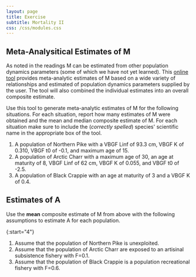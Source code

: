 ```yaml
---
layout: page
title: Exercise
subtitle: Mortality II
css: /css/modules.css
---
```


## Meta-Analysitical Estimates of M
As noted in the readings M can be estimated from other population dynamics parameters (some of which we have not yet learned). This [online tool](https://connect.fisheries.noaa.gov/natural-mortality-tool/) provides meta-analytic estimates of M based on a wide variety of relationships and estimated of population dynamics parameters supplied by the user. The tool will also combined the individual estimates into an overall composite estimate.

Use this tool to generate meta-analytic estimates of M for the following situations. For each situation, report how many estimates of M were obtained and the mean and median composite estimate of M. For each situation make sure to include the (*correctly spelled*) species' scientific name in the appropriate box of the tool.

1. A population of Northern Pike with a VBGF Linf of 93.3 cm, VBGF K of 0.310, VBGF t0 of -0.1, and maximum age of 15. 
1. A population of Arctic Charr with a maximum age of 30, an age at maturity of 8, VBGF Linf of 62 cm, VBGF K of 0.055, and VBGF t0 of -2.5.
1. A population of Black Crappie with an age at maturity of 3 and a VBGF K of 0.4.

## Estimates of A
Use the **mean** composite estimate of M from above with the following assumptions to estimate A for each population.

{:start="4"}
1. Assume that the population of Northern Pike is unexploited.
1. Assume that the population of Arctic Charr are exposed to an artisinal subsistence fishery with F=0.1.
1. Assume that the population of Black Crappie is a population recreational fishery with F=0.6.
